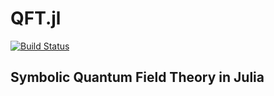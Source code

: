 # QFT.jl

[![Build Status](https://github.com/CianLM/QFT.jl/actions/workflows/CI.yml/badge.svg?branch=main)](https://github.com/CianLM/QFT.jl/actions/workflows/CI.yml?query=branch%3Amain)

## Symbolic Quantum Field Theory in Julia